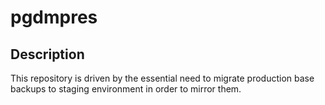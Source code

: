 # pgdmpres

## Description

This repository is driven by the essential need to migrate production base backups to staging environment in order to mirror them.
